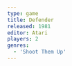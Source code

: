 ```yaml
---
type: game
title: Defender
released: 1981
editor: Atari
players: 2
genres:
  - 'Shoot Them Up'
---
```

